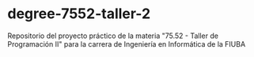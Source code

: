 degree-7552-taller-2
====================

Repositorio del proyecto práctico de la materia "75.52 - Taller de Programación II" para la carrera de Ingeniería en Informática de la FIUBA